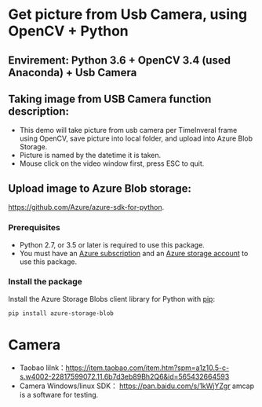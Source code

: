 # Get picture from Usb Camera, using OpenCV + Python

## Envirement: Python 3.6 + OpenCV 3.4 (used Anaconda) + Usb Camera

##  Taking image from USB Camera function description: 
* This demo will take picture from usb camera per TimeInveral frame using OpenCV, save picture into local folder, and upload into Azure Blob Storage.
* Picture is named by the datetime it is taken.
* Mouse click on the video window first, press ESC to quit.

##  Upload image to Azure Blob storage: 
https://github.com/Azure/azure-sdk-for-python.

### Prerequisites
* Python 2.7, or 3.5 or later is required to use this package.
* You must have an [Azure subscription](https://azure.microsoft.com/free/) and an
[Azure storage account](https://docs.microsoft.com/azure/storage/common/storage-account-overview) to use this package.

### Install the package
Install the Azure Storage Blobs client library for Python with [pip](https://pypi.org/project/pip/):

```bash
pip install azure-storage-blob
```

# Camera 
* Taobao lilnk：https://item.taobao.com/item.htm?spm=a1z10.5-c-s.w4002-22817599072.11.6b7d3eb89Bh2Q6&id=565432664593
* Camera Windows/linux SDK： https://pan.baidu.com/s/1kWjYZgr    amcap is a software for testing.
